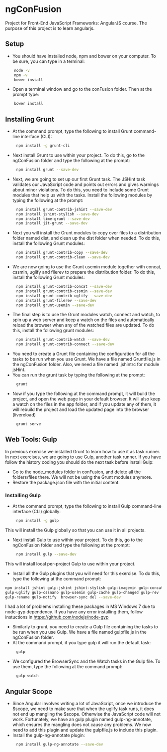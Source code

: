 # ngConFusion
Project for Front-End JavaScript Frameworks: AngularJS course. 
The purpose of this project is to learn angularjs.

## Setup
- You should have installed node, npm and bower on your computer. To be sure, you can type in a terminal:
``` bash
    node -v
    npm -v
    bower install
```
- Open a terminal window and go to the conFusion folder. Then at the prompt type:
    
``` bash
    bower install
```
## Installing Grunt
- At the command prompt, type the following to install Grunt command-line interface (CLI):
``` bash
     npm install -g grunt-cli
```
- Next install Grunt to use within your project. To do this, go to the ngConFusion folder and type the following at the prompt:
``` bash     
     npm install grunt --save-dev
```
- Next, we are going to set up our first Grunt task. The JSHint task validates our JavaScript code and points out errors and gives warnings about minor violations. To do this, you need to include some Grunt modules that help us with the tasks. Install the following modules by typing the following at the prompt:
``` bash
     npm install grunt-contrib-jshint --save-dev
     npm install jshint-stylish --save-dev
     npm install time-grunt --save-dev
     npm install jit-grunt --save-dev
```     
- Next you will install the Grunt modules to copy over files to a distribution folder named dist, and clean up the dist folder when needed. To do this, install the following Grunt modules:
``` bash
     npm install grunt-contrib-copy --save-dev
     npm install grunt-contrib-clean --save-dev
```
- We are now going to use the Grunt usemin module together with concat, cssmin, uglify and filerev to prepare the distribution folder. To do this, install the following Grunt modules:
``` bash
     npm install grunt-contrib-concat --save-dev
     npm install grunt-contrib-cssmin --save-dev
     npm install grunt-contrib-uglify --save-dev
     npm install grunt-filerev --save-dev
     npm install grunt-usemin --save-dev
```     
- The final step is to use the Grunt modules watch, connect and watch, to spin up a web server and keep a watch on the files and automatically reload the browser when any of the watched files are updated. To do this, install the following grunt modules:
``` bash
     npm install grunt-contrib-watch --save-dev
     npm install grunt-contrib-connect --save-dev
```       
- You need to create a Grunt file containing the configuration for all the tasks to be run when you use Grunt. We have a file named Gruntfile.js in the ngConFusion folder. Also, we need a file named .jshintrc for module jsHint.
- You can run the grunt task by typing the following at the prompt:
``` bash
     grunt
```     
- Now if you type the following at the command prompt, it will build the project, and open the web page in your default browser. It will also keep a watch on the files in the app folder, and if you update any of them, it will rebuild the project and load the updated page into the browser (livereload)
``` bash
     grunt serve
```

## Web Tools: Gulp
In previous exercise we installed Grunt to learn how to use it as task runner. In next exercises, we are going to use Gulp, another task runner.
If you have follow the history coding you should do the next task before install Gulp:
- Go to the node_modules folder in conFusion, and delete all the folders/files there. We will not be using the Grunt modules anymore.
- Restore the package.json file with the initial content.
### Installing Gulp
- At the command prompt, type the following to install Gulp command-line interface (CLI) globally:
``` bash
     npm install -g gulp
```     
This will install the Gulp globally so that you can use it in all projects.
- Next install Gulp to use within your project. To do this, go to the ngConFusion folder and type the following at the prompt:
``` bash
     npm install gulp --save-dev
```
This will install local per-project Gulp to use within your project.
- Install all the Gulp plugins that you will need for this exercise. To do this, type the following at the command prompt:
``` bash
npm install jshint gulp-jshint jshint-stylish gulp-imagemin gulp-concat 
gulp-uglify gulp-cssnano gulp-usemin gulp-cache gulp-changed gulp-rev 
gulp-rename gulp-notify  browser-sync del --save-dev
```
I had a lot of problems installing these packages in MS Windows 7 due to node-gyp dependency. If you have any error installing them, follow instuctions in https://github.com/nodejs/node-gyp 
- Similarly to grunt, you need to create a Gulp file containing the tasks to be run when you use Gulp. We have a file named gulpfile.js in the ngConFusion folder.
- At the command prompt, if you type gulp it will run the default task:
``` bash
     gulp
```     
- We configured the BrowserSync and the Watch tasks in the Gulp file. To use them, type the following at the command prompt:
``` bash
     gulp watch
```
## Angular Scope

- Since Angular involves writing a lot of JavaScript, once we introduce the $scope, we need to make sure that when the uglify task runs, it does not end up mangling the $scope. Otherwise the JavaScript code will not work. Fortunately, we have an gulp plugin named gulp-ng-annotate, which ensures the mangling does not cause any problems. We now need to add this plugin and update the gulpfile.js to include this plugin.
- Install the gulp-ng-annotate plugin:
``` bash
     npm install gulp-ng-annotate --save-dev
```     